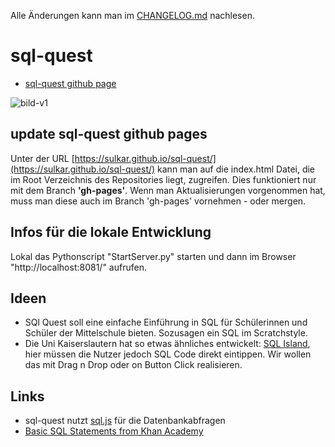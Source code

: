 Alle Änderungen kann man im [CHANGELOG.md](CHANGELOG.md) nachlesen.

# sql-quest
- [sql-quest github page](https://sulkar.github.io/sql-quest/)

![bild-v1]("/images/v1.png")

## update sql-quest github pages
Unter der URL [https://sulkar.github.io/sql-quest/](https://sulkar.github.io/sql-quest/) kann man auf die index.html Datei, die im Root Verzeichnis des Repositories liegt, zugreifen. Dies funktioniert nur mit dem Branch **'gh-pages'**. Wenn man Aktualisierungen vorgenommen hat, muss man diese auch im Branch 'gh-pages' vornehmen - oder mergen.

## Infos für die lokale Entwicklung
Lokal das Pythonscript "StartServer.py" starten und dann im Browser "http://localhost:8081/" aufrufen.

## Ideen
- SQl Quest soll eine einfache Einführung in SQL für Schülerinnen und Schüler der Mittelschule bieten. Sozusagen ein SQL im Scratchstyle.
- Die Uni Kaiserslautern hat so etwas ähnliches entwickelt: [SQL Island](https://sql-island.informatik.uni-kl.de/), hier müssen die Nutzer jedoch SQL Code direkt eintippen. Wir wollen das mit Drag n Drop oder on Button Click realisieren.

## Links
- sql-quest nutzt [sql.js](https://github.com/sql-js/sql.js) für die Datenbankabfragen
- [Basic SQL Statements from Khan Academy](https://telegra.ph/Basic-SQL-Statements-03-06)

